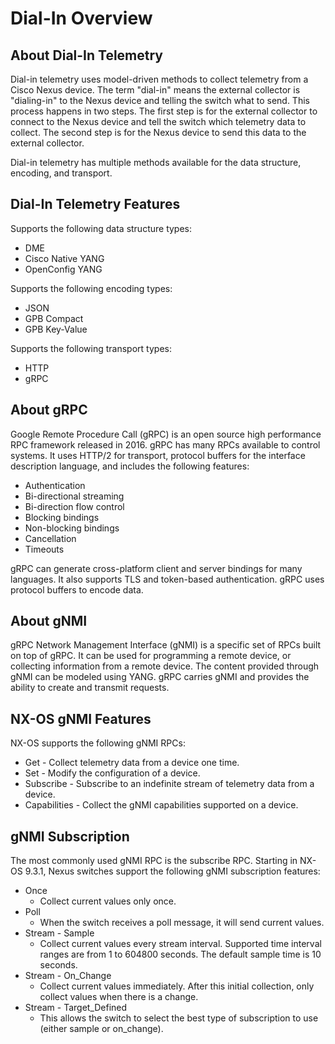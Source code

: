 # Dial-In Overview

## About Dial-In Telemetry
Dial-in telemetry uses model-driven methods to collect telemetry from a Cisco Nexus device. The term "dial-in" means the external collector is "dialing-in" to the Nexus device and telling the switch what to send. This process happens in two steps. The first step is for the external collector to connect to the Nexus device and tell the switch which telemetry data to collect. The second step is for the Nexus device to send this data to the external collector.

Dial-in telemetry has multiple methods available for the data structure, encoding, and transport.

## Dial-In Telemetry Features
Supports the following data structure types:

* DME
* Cisco Native YANG
* OpenConfig YANG

Supports the following encoding types:

* JSON
* GPB Compact
* GPB Key-Value

Supports the following transport types:

* HTTP
* gRPC

## About gRPC
Google Remote Procedure Call (gRPC) is an open source high performance RPC framework released in 2016. gRPC has many RPCs available to control systems. It uses HTTP/2 for transport, protocol buffers for the interface description language, and includes the following features:

* Authentication
* Bi-directional streaming
* Bi-direction flow control
* Blocking bindings
* Non-blocking bindings
* Cancellation
* Timeouts

gRPC can generate cross-platform client and server bindings for many languages. It also supports TLS and token-based authentication. gRPC uses protocol buffers to encode data.

## About gNMI
gRPC Network Management Interface (gNMI) is a specific set of RPCs built on top of gRPC. It can be used for programming a remote device, or collecting information from a remote device. The content provided through gNMI can be modeled using YANG. gRPC carries gNMI and provides the ability to create and transmit requests.

## NX-OS gNMI Features
NX-OS supports the following gNMI RPCs:

* Get - Collect telemetry data from a device one time.
* Set - Modify the configuration of a device.
* Subscribe - Subscribe to an indefinite stream of telemetry data from a device.
* Capabilities - Collect the gNMI capabilities supported on a device.

## gNMI Subscription
The most commonly used gNMI RPC is the subscribe RPC. Starting in NX-OS 9.3.1, Nexus switches support the following gNMI subscription features:

* Once
    * Collect current values only once.
* Poll
    * When the switch receives a poll message, it will send current values.
* Stream - Sample
    * Collect current values every stream interval. Supported time interval ranges are from 1 to 604800 seconds. The default sample time is 10 seconds.
* Stream - On_Change
    * Collect current values immediately. After this initial collection, only collect values when there is a change.
* Stream - Target_Defined
    * This allows the switch to select the best type of subscription to use (either sample or on_change).